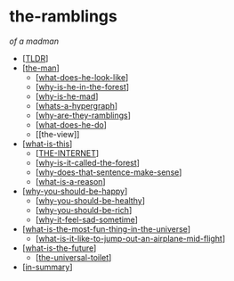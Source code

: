 # the-ramblings

_of a madman_

* [[TLDR]]
* [[the-man]]
  * [[what-does-he-look-like]]
  * [[why-is-he-in-the-forest]]
  * [[why-is-he-mad]]
  * [[whats-a-hypergraph]]
  * [[why-are-they-ramblings]]
  * [[what-does-he-do]]
  * [[the-view]]
* [[what-is-this]]
  * [[THE-INTERNET]]
  * [[why-is-it-called-the-forest]]
  * [[why-does-that-sentence-make-sense]]
  * [[what-is-a-reason]]
* [[why-you-should-be-happy]]
  * [[why-you-should-be-healthy]]
  * [[why-you-should-be-rich]]
  * [[why-it-feel-sad-sometime]]
* [[what-is-the-most-fun-thing-in-the-universe]]
  * [[what-is-it-like-to-jump-out-an-airplane-mid-flight]]
* [[what-is-the-future]]
  * [[the-universal-toilet]]
* [[in-summary]]

<!-- * [[the-goal]]
* [[the-system]] -->
<!-- [[the-game]]
[[the-view]]
[[the-future]] -->

[//begin]: # "Autogenerated link references for markdown compatibility"
[TLDR]: ../bits/TLDR "TLDR"
[the-man]: the-man "the-man"
[what-does-he-look-like]: what-does-he-look-like "what-does-he-look-like"
[why-is-he-in-the-forest]: why-is-he-in-the-forest "why-is-he-in-the-forest"
[why-is-he-mad]: why-is-he-mad "why-is-he-mad"
[whats-a-hypergraph]: whats-a-hypergraph "whats-a-hypergraph"
[why-are-they-ramblings]: why-are-they-ramblings "why-are-they-ramblings"
[what-does-he-do]: what-does-he-do "what-does-he-do"
[what-is-this]: what-is-this "what-is-this"
[THE-INTERNET]: THE-INTERNET "THE-INTERNET"
[why-is-it-called-the-forest]: why-is-it-called-the-forest "why-is-it-called-the-forest"
[why-does-that-sentence-make-sense]: why-does-that-sentence-make-sense "why-does-that-sentence-make-sense"
[what-is-a-reason]: what-is-a-reason "what-is-a-reason"
[why-you-should-be-happy]: why-you-should-be-happy "why-you-should-be-happy"
[why-you-should-be-healthy]: why-you-should-be-healthy "why-you-should-be-healthy"
[why-you-should-be-rich]: why-you-should-be-rich "why-you-should-be-rich"
[why-it-feel-sad-sometime]: why-it-feel-sad-sometime "why-it-feel-sad-sometime"
[what-is-the-most-fun-thing-in-the-universe]: what-is-the-most-fun-thing-in-the-universe "what-is-the-most-fun-thing-in-the-universe"
[what-is-it-like-to-jump-out-an-airplane-mid-flight]: what-is-it-like-to-jump-out-an-airplane-mid-flight "what-is-it-like-to-jump-out-an-airplane-mid-flight"
[what-is-the-future]: what-is-the-future "what-is-the-future"
[the-universal-toilet]: the-universal-toilet "the-universal-toilet"
[in-summary]: in-summary "in-summary"
[//end]: # "Autogenerated link references"